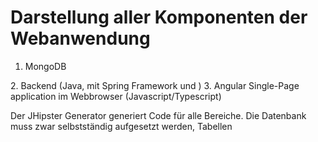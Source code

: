 Darstellung aller Komponenten der Webanwendung
==============================================
1.  MongoDB
<Ip-Protokoll>
2. Backend (Java, mit Spring Framework und <TODO Webserver>)
<Ip-Protokoll>
3. Angular Single-Page application im Webbrowser (Javascript/Typescript)


Der JHipster Generator generiert Code für alle Bereiche.
Die Datenbank muss zwar selbstständig aufgesetzt werden, Tabellen 
